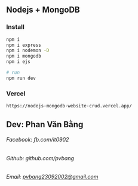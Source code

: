 ## Nodejs + MongoDB

### Install
```bash
npm i
npm i express
npm i nodemon -D
npm i mongodb
npm i ejs

# run
npm run dev
```

### Vercel
```
https://nodejs-mongodb-website-crud.vercel.app/
```
## Dev: Phan Văn Bằng
###### Facebook: fb.com/it0902
###### Github: github.com/pvbang
###### Email: pvbang23092002@gmail.com